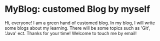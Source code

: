 # MyBlog: customed Blog by myself
Hi, everyone! I am a green hand of customed blog. 
In my blog, I will write some blogs about my learning. There will be some topics such as 'Git', 'Java' ect.
Thanks for your time! Welcome to touch me by email!


